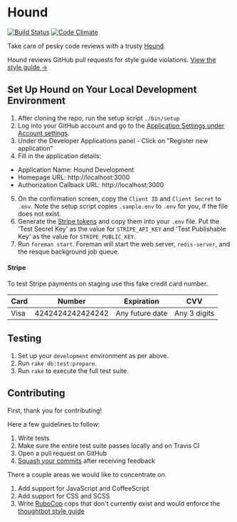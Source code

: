 Hound
=====

[![Build Status](https://travis-ci.org/thoughtbot/hound.svg?branch=master)](http://travis-ci.org/thoughtbot/hound?branch=master)
[![Code Climate](https://codeclimate.com/github/thoughtbot/hound.png)](https://codeclimate.com/github/thoughtbot/hound)

Take care of pesky code reviews with a trusty [Hound](http://houndci.com).

Hound reviews GitHub pull requests for style guide violations. [View the style
guide &rarr;](https://github.com/thoughtbot/guides/tree/master/style)

Set Up Hound on Your Local Development Environment
--------------------------------------------------

1. After cloning the repo, run the setup script `./bin/setup`
2. Log into your GitHub account and go to the [Application Settings under Account
   settings](https://github.com/settings/applications).
3. Under the Developer Applications panel - Click on "Register new application"
4. Fill in the application details:
  * Application Name: Hound Development
  * Homepage URL: http://localhost:3000
  * Authorization Callback URL: http://localhost:3000
5. On the confirmation screen, copy the `Client ID` and `Client Secret` to
   `.env`. Note the setup script copies `.sample.env` to `.env` for you, if the
   file does not exist.
6. Generate the [Stripe tokens] and copy them into your `.env` file. Put the
   'Test Secret Key' as the value for `STRIPE_API_KEY` and 'Test Publishable
   Key' as the value for `STRIPE_PUBLIC_KEY`.
7. Run `foreman start`. Foreman will start the web server, `redis-server`, and
   the resque background job queue.

[Stripe tokens]: https://manage.stripe.com/account/apikeys

#### Stripe

To test Stripe payments on staging use this fake credit card number.

<table>
  <thead>
    <tr>
      <th>Card</th>
      <th>Number</th>
      <th>Expiration</th>
      <th>CVV</th>
    </tr>
  </thead>
  <tbody>
    <tr>
      <td>Visa</td>
      <td>4242424242424242</td>
      <td>Any future date</td>
      <td>Any 3 digits</td>
    </tr>
  </tbody>
</table>

Testing
-----------

1. Set up your `development` environment as per above.
2. Run `rake db:test:prepare`.
3. Run `rake` to execute the full test suite.

Contributing
------------

First, thank you for contributing!

Here a few guidelines to follow:

1. Write tests
2. Make sure the entire test suite passes locally and on Travis CI
3. Open a pull request on GitHub
4. [Squash your commits](https://github.com/thoughtbot/guides/tree/master/protocol/git#write-a-feature) after receiving feedback

There a couple areas we would like to concentrate on.

1. Add support for JavaScript and CoffeeScript
2. Add support for CSS and SCSS
3. Write [RuboCop](https://github.com/bbatsov/rubocop) cops that don't currently exist and would enforce the [thoughtbot style guide](https://github.com/thoughtbot/guides)
